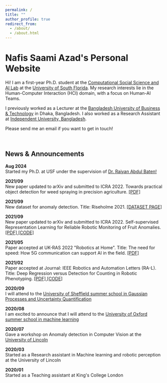 ```yaml
---
permalink: /
title: ""
author_profile: true
redirect_from: 
  - /about/
  - /about.html
---
```


<!-- Create content & metadata
------
For site content, there is one markdown file for each type of content, which are stored in directories like _publications, _talks, _posts, _teaching, or _pages. For example, each talk is a markdown file in the [_talks directory](https://github.com/academicpages/academicpages.github.io/tree/master/_talks). At the top of each markdown file is structured data in YAML about the talk, which the theme will parse to do lots of cool stuff. The same structured data about a talk is used to generate the list of talks on the [Talks page](https://academicpages.github.io/talks), each [individual page](https://academicpages.github.io/talks/2012-03-01-talk-1) for specific talks, the talks section for the [CV page](https://academicpages.github.io/cv), and the [map of places you've given a talk](https://academicpages.github.io/talkmap.html) (if you run this [python file](https://github.com/academicpages/academicpages.github.io/blob/master/talkmap.py) or [Jupyter notebook](https://github.com/academicpages/academicpages.github.io/blob/master/talkmap.ipynb), which creates the HTML for the map based on the contents of the _talks directory). -->

<!-- **Markdown generator**

The repository includes [a set of Jupyter notebooks](https://github.com/academicpages/academicpages.github.io/tree/master/markdown_generator
) that converts a CSV containing structured data about talks or presentations into individual markdown files that will be properly formatted for the Academic Pages template. The sample CSVs in that directory are the ones I used to create my own personal website at stuartgeiger.com. My usual workflow is that I keep a spreadsheet of my publications and talks, then run the code in these notebooks to generate the markdown files, then commit and push them to the GitHub repository.

How to edit your site's GitHub repository
------
Many people use a git client to create files on their local computer and then push them to GitHub's servers. If you are not familiar with git, you can directly edit these configuration and markdown files directly in the github.com interface. Navigate to a file (like [this one](https://github.com/academicpages/academicpages.github.io/blob/master/_talks/2012-03-01-talk-1.md) and click the pencil icon in the top right of the content preview (to the right of the "Raw | Blame | History" buttons). You can delete a file by clicking the trashcan icon to the right of the pencil icon. You can also create new files or upload files by navigating to a directory and clicking the "Create new file" or "Upload files" buttons. 

Example: editing a markdown file for a talk
![Editing a markdown file for a talk](/images/editing-talk.png)

For more info
------
More info about configuring Academic Pages can be found in [the guide](https://academicpages.github.io/markdown/), the [growing wiki](https://github.com/academicpages/academicpages.github.io/wiki), and you can always [ask a question on GitHub](https://github.com/academicpages/academicpages.github.io/discussions). The [guides for the Minimal Mistakes theme](https://mmistakes.github.io/minimal-mistakes/docs/configuration/) (which this theme was forked from) might also be helpful. -->

Nafis Saami Azad's Personal Website
================

Hi! I am a first-year Ph.D. student at the [Computational Social Science and AI Lab](https://cssai.org/) at the [University of South Florida](https://www.usf.edu/engineering/cse/). My research interests lie in the Human-Computer Interaction (HCI) domain, with a focus on Human-AI Teams.

I previously worked as a Lecturer at the [Bangladesh University of Business & Technology](https://bubt.edu.bd/) in Dhaka, Bangladesh. I also worked as a Research Assistant at [Independent University, Bangladesh](https://iub.ac.bd/). 

Please send me an email if you want to get in touch!

<br>
<div>
  <h2> News & Announcements </h2>

  <p> <strong> Aug 2024 </strong> <br>
  Started my Ph.D. at USF under the supervision of <a href="https://www.raiyan-ab.com/">Dr. Raiyan Abdul Baten!</a></p>

  <p> <strong> 2021/09 </strong> <br>
  New paper updated to arXiv and submitted to ICRA 2022. Towards practical object detection for weed spraying in precision agriculture. <a href="https://arxiv.org/abs/2109.11048"> [PDF] </a> </p>

  <p> <strong> 2021/09 </strong> <br>
  New dataset for anomaly detection. Title: Riseholme 2021. <a href="https://github.com/ctyeong/Riseholme-2021"> [DATASET PAGE] </a> </p>

  <p> <strong> 2021/09 </strong> <br>
  New paper updated to arXiv and submitted to ICRA 2022. Self-supervised Representation Learning for Reliable Robotic Monitoring of Fruit Anomalies. <a href="https://arxiv.org/abs/2109.10135"> [PDF] </a> <a href="https://github.com/ctyeong/Riseholme-2021"> [CODE] </a> </p>

  <p> <strong> 2021/05 </strong> <br>
  Paper accepted at UK-RAS 2022 "Robotics at Home". Title: The need for speed: How 5G communication can support AI in the field. <a href="https://www.researchgate.net/profile/Adrian-Salazar-Gomez/publication/352357727_The_need_for_speed_How_5G_communication_can_support_AI_in_the_field/links/60c506a64585157774d22d77/The-need-for-speed-How-5G-communication-can-support-AI-in-the-field.pdf"> [PDF] </a> </p>

  <p> <strong> 2021/02 </strong> <br>
  Paper accepted at Journal: IEEE Robotics and Automation Letters (RA-L). Title: Deep  Regression  versus  Detection  for  Counting  in  Robotic  Phenotyping. <a href="https://ieeexplore.ieee.org/document/9364677"> [PDF] </a> <a href="https://github.com/adrianxsalazar/Deep_Regression_vs_Detection_for_Counting_in_Robotic_Phenotyping"> [CODE] </a> </p>

  <p> <strong> 2020/09 </strong> <br>
  I will attend to the  <a href="http://gpss.cc/gpss20/"> University of Sheffield summer school in Gaussian Processes and Uncertainty Quantification </a> </p>

  <p> <strong> 2020/08 </strong> <br>
  I am excited to announce that I will attend to the  <a href="https://www.oxfordml.school/"> University of Oxford summer school in machine learning </a> </p>

  <p> <strong> 2020/07 </strong> <br>
  Gave a workshop on Anomaly detection in Computer Vision at the <a href="https://sfperception2020.blogs.lincoln.ac.uk/"> University of Lincoln </a>  </p>

  <p> <strong> 2020/03 </strong> <br>
  Started as a Research assistant in Machine learning and robotic perception at the University of Lincoln </p>

  <p> <strong> 2020/01 </strong> <br>
  Started as a Teaching assistant at King's College London </p>
</div>
